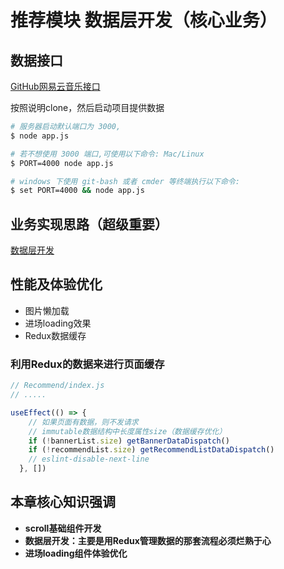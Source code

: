 # 推荐模块 数据层开发（核心业务）

## 数据接口

[GitHub网易云音乐接口](https://github.com/Binaryify/NeteaseCloudMusicApi/tree/master)

按照说明clone，然后启动项目提供数据

```bash
# 服务器启动默认端口为 3000,
$ node app.js

# 若不想使用 3000 端口,可使用以下命令: Mac/Linux
$ PORT=4000 node app.js

# windows 下使用 git-bash 或者 cmder 等终端执行以下命令:
$ set PORT=4000 && node app.js
```

## 业务实现思路（超级重要）

[数据层开发](https://sanyuan0704.github.io/react-cloud-music/chapter3/redux.html)

## 性能及体验优化

* 图片懒加载
* 进场loading效果
* Redux数据缓存

### 利用Redux的数据来进行页面缓存

```javascript
// Recommend/index.js
// .....

useEffect(() => {
    // 如果页面有数据，则不发请求
    // immutable数据结构中长度属性size（数据缓存优化）
    if (!bannerList.size) getBannerDataDispatch()
    if (!recommendList.size) getRecommendListDataDispatch()
    // eslint-disable-next-line
  }, [])
```

## 本章核心知识强调

* **scroll基础组件开发**
* **数据层开发：主要是用Redux管理数据的那套流程必须烂熟于心**
* **进场loading组件体验优化**
